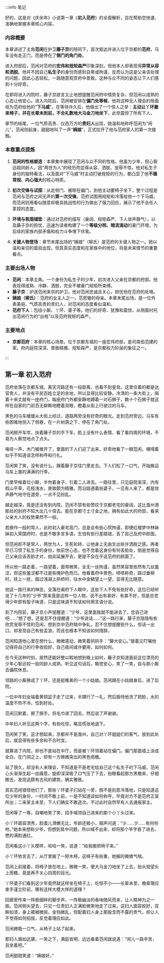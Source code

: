 :::info 笔记

好的，这是对《庆余年》小说第一章《**初入范府**》的全面解析，旨在帮助您快速、准确地掌握本章核心内容。

### 内容概要

本章讲述了主角**范闲**在护卫**藤子京**的陪同下，首次抵达并进入位于京都的**范府**。马车没有走正门，而是停在了**侧门的角门处**。

进入府邸后，范闲对范府的**宏伟和规矩森严**印象深刻，但他本人却表现得**异常从容和洒脱**。他并不因自己**私生子**的身份而感到自卑或拘谨，反而认为这是父亲该处理的问题，因此心态轻松，一路随意观赏府中景致。这种与众不同的姿态让下人们感到十分好奇。

在即将进入内院时，藤子京欲言又止地想提醒范闲府中情势复杂，但范闲以成熟的心态让他安心。进入内院后，范闲被安排在**偏门处等候**，他将这种无人理会的局面视为范府给他的“**下马威**”。在等待许久后，他做出了一个惊人之举：**主动让丫环搬来椅子，并在长辈未到前，不合礼数地大马金刀地坐下**，此举震惊了所有下人。

章节的结尾，一位气质高贵、仪态万方的**贵妇人**出现，她温和地称呼范闲为“闲儿”，范闲则起身，甜甜地叫了一声“**姨娘**”，正式拉开了他与范府家人的第一次接触。

### 本章重点提炼

1.  **范闲的性格塑造**：本章集中展现了范闲与众不同的性格。他虽为少年，但心智远超同龄人，因“两世为人”的经历而显得从容、洒脱、宠辱不惊。他对私生子身份的独特看法，以及面对“下马威”时主动打破规矩的行为，都凸显了他**不循常规、内心强大**的核心特质。

2.  **初次交锋与试探**：从走侧门、被晾在偏门，到他主动要椅子坐下，整个过程是范闲与范府之间无声的**第一次交锋**。范府试图用规矩和冷落给他一个下马威，而范闲则用看似随意却极具挑战性的行为做出了强力回应，展示了他不会任人拿捏的态度。

3.  **环境与氛围铺垫**：通过对范府的描写（豪阔、规矩森严、下人敛声静气），以及藤子京的担忧，迅速为读者构建了一个**等级分明、暗流涌动**的豪门环境，为后续的家族内部矛盾和权力斗争埋下伏笔。

4.  **关键人物登场**：章节末尾出场的“姨娘”（柳氏）是范府的关键人物之一。她以温和亲切的面目出现，但其真实态度和在家族中的地位，将是未来情节的重要看点。

### 主要出场人物

*   **范闲**：本章主角。一个身份为私生子的少年，初次进入父亲在京都的府邸。他表现得成熟、冷静、洒脱，完全不被豪门规矩所束缚。
*   **藤子京**：护送范闲来京的护卫。他对范闲忠诚且关心，担忧他在范府的处境。
*   **姨娘（柳氏）**：范府的女主人之一，范思辙的母亲。本章末尾出场，是一位外表美丽、气质高贵的贵妇人，对范闲的态度看似温和。
*   **范府下人**：包括小厮、丫环、婆子等。他们的好奇、犹豫和震惊，从侧面衬托出范闲行为的“出格”以及范府规矩的森严。

### 主要地点

*   **京都范府**：本章的核心场景。位于京都东城的一座宏伟府邸，是司南伯范建的家。府内庭院深深、景致精雅、规矩森严，是京都权力阶层的象征之一。

:::

## 第一章 **初入范府**

范府坐落在京都东城，离天河路还有一段距离，也看不到皇宫。这里住着的都是达官贵人，并没有平民百姓立足的余地，所以显得比较安静。冷清的一条大街上，隔着十来丈就有一座府门，每座府门外都安静地蹲着一对石狮子，数十个石狮子就这样在自家的门前百无聊赖地瞪着双眼，瞪着从街上行驶过的马车。

黑色的马车缓缓从大街上经过，道路两旁没有好奇的眼光。走到范府旁边，马车有些困难地拐入了侧巷，在一片树荫之下，停在了角门处。

范闲掀开车帘，扶着藤子京的手下车，脸上没有什么表情，看了看四周的环境，不易为人察觉地点了点头。

咯吱一声，木门被推开了，里面的下人们迎了出来，好奇地看了一眼范闲，嗫嚅着似乎不知道该怎样称呼和行礼。

范闲笑了笑，没有说什么，跟着藤子京往门里走去。下人们松了一口气，开始搬运马车上塞的满满的行李。

门里早候着位小厮，半佝着身子，引着二人进去。一路往里，只见庭院渐深，内有假山平草，花枝浅水，景致颇为精雅，而沿路遇着些婆子，一见有人来了，都是敛声静气地守在道旁，一点不见纷乱。

越走越深，竟是还没有到内院，范闲不禁有些赞叹于京都老宅的豪阔，这比澹州港那处的别府不知大出几十倍去。能在京都寸土寸金之地，拥有如此大的府邸，看来父亲大人的权势果然不一般。

若换作一般的常人，此时初入豪宅高门，总是会有些心慌拘谨，即便红楼梦中林妹妹初入荣国府时，也是不敢多言多语，生怕有些行差踏错，丢了自己及府中颜面。

但范闲却不是常人，两世为人，生死轮转，让他身上无由生出些许洒脱之感。再者早已习惯了私生子的身份，依前世心态，也不觉着这身份有何丢脸处，倒是觉得自己父亲应该丢脸才对，由此延展开去，更是不会在乎这范府的颜面了。

所以他一路走着，一路望着，面带微笑，全无一丝拘谨，虽然笑容里依然有几丝羞涩，但这些羞涩都不过是些掩护色而已。他看着府中景色，啧啧称奇，路过垂柳时，抚上一抚，踏过浅湖上拱桥时，往水中金鳞望上一望，显得无比随意。

他这一路行来的神态，全落在阖府下人眼中，这些下人不免有些好奇，这位已经听说了十几年的“少爷”原来竟是这样一位人物，说不出有甚好、有甚不好，但是总觉得少年郎有股子味道，只是这味道不知该如何用言语分说。

到了内院前，藤子京小声提醒道：“少爷，这里面我就不能进去了，您自己进吧……”想了想，还是忍不住提醒道：“少爷说话……”这一路行来，藤子京隐隐有些欣赏宠辱不惊的范闲，想到京中范府暗中争轧，忍不住想提醒些什么，但话一出口，却发现自己有些孟浪，而且也根本不知该如何措辞。

范闲知道他心里在想什么，微微感动，微笑着拱拱手：“藤大安心。”接着又叮嘱他记得将自己的行李收拾好，自己夜间或许要用，如何如何。

在今天这种时刻，居然还能好整以暇地想到晚上如何，藤子京知道面前这位漂亮的少年心智远较一般同龄人成熟，听见这句话后，略觉安心，笑了一笑，自与那小厮去偏院休息。

领路的小厮换成了丫环，还是挺稚美的一个小姑娘。范闲跟在小姑娘身后，进了后院。

一位中年妇女端着黄铜盆子走了过来，半蹲行了一礼，然后服侍他洗了把脸，水的温度不热不冷，恰到好处。

范闲沉默着，擦了擦手，将毛巾递了回去，然后说了声谢谢。

中年妇人听见这两个字，有些吃惊，略显慌张地退下。

范闲笑了笑，这才想起来，京都并不是澹州，自己对丫环姐姐们的客气，放到此处后，就显得有些多余和不合时宜。

就算进了内院，却也不是站在中厅，而是被丫环领着站在偏门。偏门那面墙上涂成全白，在门洞之上，却有一方微微突出的黑色雨檐。

站了很久，却没有人来理会，不知道是不是老宅给自己这个私生子的下马威，范闲心头渐渐生起一丝躁意，旋即深深吸了口气压了下去，抬眼看起那方黑檐来，仔细瞧去，发现这颇有古风的建筑，确实雅致。

其实范闲错怪他们了，那些丫环婆子们站在一旁，倒不是刻意冷落他，只是知道这位少年的身份，一时间不敢上前，一是不知道该如何称呼，毕竟对方不是范府正室所出；二来家主未至，下人们确实不敢造次。不过此时自然早有人去通报家主。

范闲等了一等，自嘲地笑了笑，招手喊领自己进来的那个小丫头过来。

小丫环面容清秀，脸蛋儿滑嫩无比，年龄还极小，细声问道：“少……少……有何吩咐。”她本来想称少爷，但想到其中问题，所以喊不出来，却将那个爷字吞了进去，憋的满脸通红。

范闲看这小丫头模样，哈哈一笑，说道：“给我搬把椅子来。”

小丫环依言去了，从厅里搬了一把木椅，这椅子有些重，她搬的微微气喘。

范闲上前接着，将椅子放在地上，微微一笑，便大马金刀地坐了上去，抬头观望头上雨檐，竟是再不关心四周的目光。

丫环婆子们看到这少年竟然就这样坐在椅子上，吃惊不小——长辈未至，晚辈理应束手谨立阶前，哪有这样大模大样的道理？

回廊里传来一阵极细碎的脚步声，一阵极幽淡的香味随风而来，让人精神为之一振。范闲侧头望去，只见一位贵妇人正满脸微笑地走了过来，这妇人面容姣好，双眸如漆，身上裙裾微摇，金铛微乱，但配着妇人身上那股含而不露的贵气，却让人不觉得如何招摇，反觉着理应如此。

范闲微吸一口气，从椅子上站了起来。

那妇人眉如远黛，一笑之下，满庭皆明，远远看着范闲就说道：“闲儿一路辛苦，且坐着吧。”

范闲甜甜笑道：“姨娘好。”

